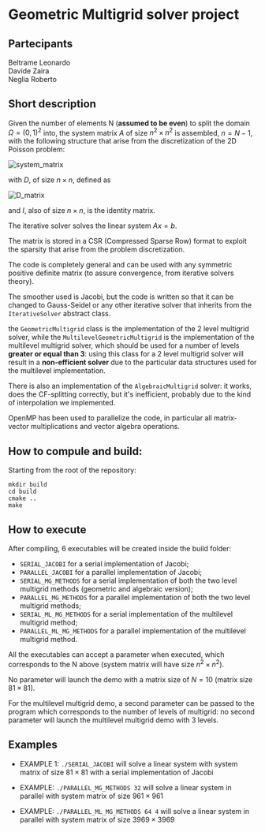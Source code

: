 # Geometric Multigrid solver project

## Partecipants

Beltrame Leonardo \
Davide Zaira \
Neglia Roberto 

## Short description

Given the number of elements N (**assumed to be even**) to split the domain $\Omega = (0, 1)^2$ into, the system matrix $A$ of size $n^2\times n^2$ is assembled, $n = N - 1$,  with the following structure that arise from the discretization of the 2D Poisson problem:

![system_matrix](https://wikimedia.org/api/rest_v1/media/math/render/svg/840a9e2e60f7ba173658c25c008bae39ae829630)

with $D$, of size $n\times n$, defined as 

![D_matrix](https://wikimedia.org/api/rest_v1/media/math/render/svg/9a888686680e0145a43339649e7882acaaead93c)

and $I$, also of size $n\times n$, is the identity matrix.

The iterative solver solves the linear system $Ax = b$.

The matrix is stored in a CSR (Compressed Sparse Row) format to exploit the sparsity that arise from the problem discretization.

The code is completely general and can be used with any symmetric positive definite matrix (to assure convergence, from iterative solvers theory).

The smoother used is Jacobi, but the code is written so that it can be changed to Gauss-Seidel or any other iterative solver that inherits from the `IterativeSolver` abstract class.

the `GeometricMultigrid` class is the implementation of the 2 level multigrid solver, while the `MultilevelGeometricMultigrid` is the implementation of the multilevel multigrid solver, which should be used for a number of levels **greater or equal than 3**: using this class for a 2 level multigrid solver will result in a **non-efficient solver** due to the particular data structures used for the multilevel implementation.

There is also an implementation of the `AlgebraicMultigrid` solver: it works, does the CF-splitting correctly, but it's inefficient, probably due to the kind of interpolation we implemented.

OpenMP has been used to parallelize the code, in particular all matrix-vector multiplications and vector algebra operations.


## How to compule and build:

Starting from the root of the repository:
```
mkdir build 
cd build 
cmake ..
make
```

## How to execute

After compiling, 6 executables will be created inside the build folder:

- `SERIAL_JACOBI` for a serial implementation of Jacobi;
- `PARALLEL_JACOBI` for a parallel implementation of Jacobi;
- `SERIAL_MG_METHODS` for a serial implementation of both the two level multigrid methods (geometric and algebraic version);
- `PARALLEL_MG_METHODS` for a parallel implementation of both the two level multigrid methods;
- `SERIAL_ML_MG_METHODS` for a serial implementation of the multilevel multigrid method;
- `PARALLEL_ML_MG_METHODS` for a parallel implementation of the multilevel multigrid method.

All the executables can accept a parameter when executed, which corresponds to the N above (system matrix will have size $n^2\times n^2$).

No parameter will launch the demo with a matrix size of $N = 10$ (matrix size $81\times 81$).

For the multilevel multigrid demo, a second parameter can be passed to the program which corresponds to the number of levels of multigrid: no second parameter will launch the multilevel multigrid demo with 3 levels.

## Examples

- EXAMPLE 1: `./SERIAL_JACOBI` will solve a linear system with system matrix of size $81\times 81$ with a serial implementation of Jacobi

- EXAMPLE: `./PARALLEL_MG_METHODS 32` will solve a linear system in parallel with system matrix of size $961\times 961$

- EXAMPLE: `./PARALLEL_ML_MG_METHODS 64 4` will solve a linear system in parallel with system matrix of size $3969\times 3969$
